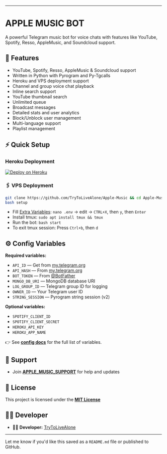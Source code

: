 
---

# APPLE MUSIC BOT

A powerful Telegram music bot for voice chats with features like YouTube, Spotify, Resso, AppleMusic, and Soundcloud support.

## 🎯 Features

* YouTube, Spotify, Resso, AppleMusic & Soundcloud support
* Written in Python with Pyrogram and Py-Tgcalls
* Heroku and VPS deployment support
* Channel and group voice chat playback
* Inline search support
* YouTube thumbnail search
* Unlimited queue
* Broadcast messages
* Detailed stats and user analytics
* Block/Unblock user management
* Multi-language support
* Playlist management

## ⚡️ Quick Setup

### Heroku Deployment

[![Deploy on Heroku](https://img.shields.io/badge/Deploy%20On%20Heroku-purple?style=for-the-badge\&logo=heroku)](https://dashboard.heroku.com/new?template=https://github.com/TryToLiveAlone/Apple-Music)

### 🖇 VPS Deployment

```bash
git clone https://github.com/TryToLiveAlone/Apple-Music && cd Apple-Music
bash setup
```

* Fill [Extra Variables](https://github.com/TryToLiveAlone/Apple-Music/blob/master/sample.env):
  `nano .env` → edit → `CTRL+X`, then `y`, then `Enter`
* Install tmux:
  `sudo apt install tmux && tmux`
* Run the bot:
  `bash start`
* To exit tmux session:
  Press `Ctrl+b`, then `d`

## ⚙️ Config Variables

**Required variables:**

* `API_ID` — Get from [my.telegram.org](https://my.telegram.org)
* `API_HASH` — From [my.telegram.org](https://my.telegram.org)
* `BOT_TOKEN` — From [@BotFather](https://t.me/BotFather)
* `MONGO_DB_URI` — MongoDB database URI
* `LOG_GROUP_ID` — Telegram group ID for logging
* `OWNER_ID` — Your Telegram user ID
* `STRING_SESSION` — Pyrogram string session (v2)

**Optional variables:**

* `SPOTIFY_CLIENT_ID`
* `SPOTIFY_CLIENT_SECRET`
* `HEROKU_API_KEY`
* `HEROKU_APP_NAME`

👉 See [**config docs**](https://github.com/TryToLiveAlone/Apple-Music/blob/master/config/README.md) for the full list of variables.

## 🤝 Support

* Join [**APPLE\_MUSIC\_SUPPORT**](https://t.me/TryToLiveAlone) for help and updates

## 📃 License

This project is licensed under the [**MIT License**](https://github.com/TryToLiveAlone/Apple-Music/blob/master/LICENSE)

## 🙋‍♂️ Developer

* 👨‍💻 **Developer:** [TryToLiveAlone](https://t.me/TryToLiveAlone)

---

Let me know if you'd like this saved as a `README.md` file or published to GitHub.
